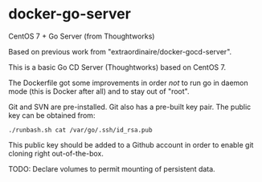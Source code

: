 docker-go-server
================

CentOS 7 + Go Server (from Thoughtworks)

Based on previous work from "extraordinaire/docker-gocd-server".

This is a basic Go CD Server (Thoughtworks) based on CentOS 7.

The Dockerfile got some improvements in order *not* to run go in
daemon mode (this is Docker after all) and to stay out of "root".

Git and SVN are pre-installed. Git also has a pre-built key pair.
The public key can be obtained from:

    ./runbash.sh cat /var/go/.ssh/id_rsa.pub

This public key should be added to a Github account in order to
enable git cloning right out-of-the-box.

TODO:
Declare volumes to permit mounting of persistent data.

